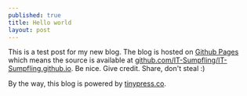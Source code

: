 ```yaml
---
published: true
title: Hello world
layout: post
---
```

This is a test post for my new blog. The blog is hosted on [Github Pages](http://pages.github.com/) which means the source is available at [github.com/IT-Sumpfling/IT-Sumpfling.github.io](http://github.com/IT-Sumpfling/IT-Sumpfling.github.io). Be nice. Give credit. Share, don't steal :)

By the way, this blog is powered by [tinypress.co](https://tinypress.co).